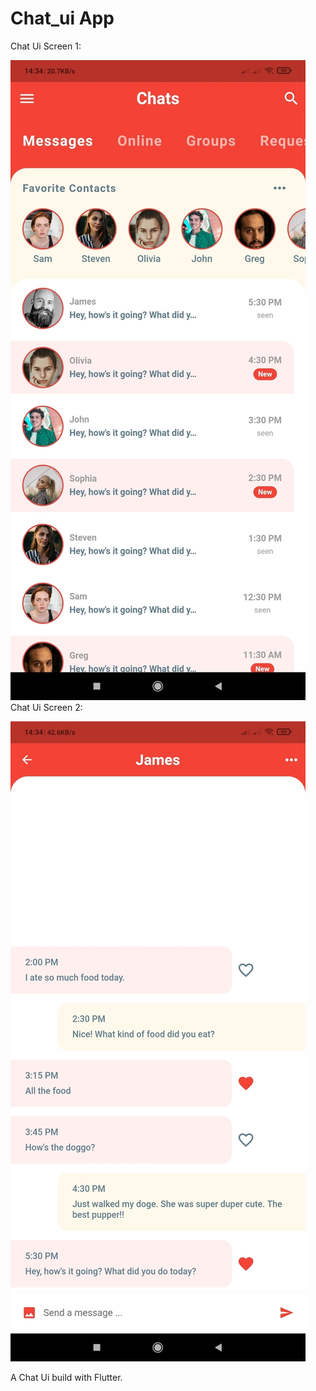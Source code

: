 # Chat_ui App

Chat Ui Screen 1:    

![](https://github.com/Mohand2/chat_ui/blob/main/ScreenShots/chat_ui_1.jpg)  
Chat Ui Screen 2:   

![](https://github.com/Mohand2/chat_ui/blob/main/ScreenShots/chat_ui_2.jpg)

A Chat Ui build with Flutter.





